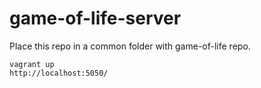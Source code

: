 # game-of-life-server

Place this repo in a common folder with game-of-life repo.
```
vagrant up
http://localhost:5050/
```